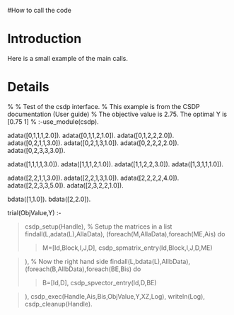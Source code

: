 #How to call the code

# Introduction #

Here is a small example of the main calls.

# Details #
%
% Test of the csdp interface.
% This example is from the CSDP documentation (User guide)
% The objective value is 2.75.  The optimal Y is [0.75 1]
%
:-use\_module(csdp).

adata([0,1,1,1,2.0]).
adata([0,1,1,2,1.0]).
adata([0,1,2,2,2.0]).
adata([0,2,1,1,3.0]).
adata([0,2,1,3,1.0]).
adata([0,2,2,2,2.0]).
adata([0,2,3,3,3.0]).

adata([1,1,1,1,3.0]).
adata([1,1,1,2,1.0]).
adata([1,1,2,2,3.0]).
adata([1,3,1,1,1.0]).



adata([2,2,1,1,3.0]).
adata([2,2,1,3,1.0]).
adata([2,2,2,2,4.0]).
adata([2,2,3,3,5.0]).
adata([2,3,2,2,1.0]).

bdata([1,1.0]).
bdata([2,2.0]).

trial(ObjValue,Y) :-
> csdp\_setup(Handle),
> % Setup the matrices in a list
> findall(L,adata(L),AllaData),
> (foreach(M,AllaData),foreach(ME,Ais) do
> > M=[Id,Block,I,J,D],
> > csdp\_spmatrix\_entry(Id,Block,I,J,D,ME)

> ),
> % Now the right hand side
> findall(L,bdata(L),AllbData),
> (foreach(B,AllbData),foreach(BE,Bis) do
> > B=[Id,D],
> > csdp\_spvector\_entry(Id,D,BE)

> ),
> csdp\_exec(Handle,Ais,Bis,ObjValue,Y,XZ,Log),
> writeln(Log),
> csdp\_cleanup(Handle).


